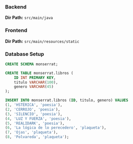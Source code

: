 ### Backend
**Dir Path:** `src/main/java`

### Frontend
**Dir Path:** `src/main/resources/static`

### Database Setup

```sql
CREATE SCHEMA monserrat;
```

```sql
CREATE TABLE monserrat.libros (
    ID INT PRIMARY KEY,
    titulo VARCHAR(100),
    genero VARCHAR(45)
);
```

```sql
INSERT INTO monserrat.libros (ID, titulo, genero) VALUES
(1, 'HSTÉRICA', 'poesia'),
(2, 'CERROJO', 'poesia'),
(3, 'SILENCIO', 'poesia'),
(4, 'LUZ Y FUERZA', 'poesia'),
(5, 'REALIDARK', 'poesia'),
(6, 'La lógica de lo perecedero', 'plaqueta'),
(7, 'Ojas', 'plaqueta'),
(8, 'Polvareda', 'plaqueta');
```

